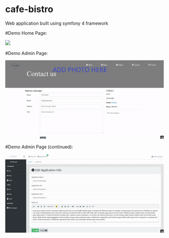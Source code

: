 # cafe-bistro
Web application built using symfony 4 framework



#Demo Home Page:

<img src="ezgif.com-video-to-gif.gif" /> 

#Demo Admin Page:

<img src="ezgif.com-video-to-gif(1).gif" /> 


#Demo Admin Page (continued):

<img src="ezgif.com-video-to-gif(2).gif" /> 
